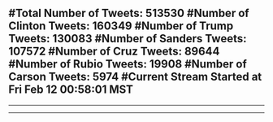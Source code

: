 #Total Number of Tweets: 513530 
#Number of Clinton Tweets: 160349
#Number of Trump Tweets: 130083
#Number of Sanders Tweets: 107572
#Number of Cruz Tweets: 89644
#Number of Rubio Tweets: 19908
#Number of Carson Tweets: 5974
#Current Stream Started at Fri Feb 12 00:58:01 MST
---
---
---

